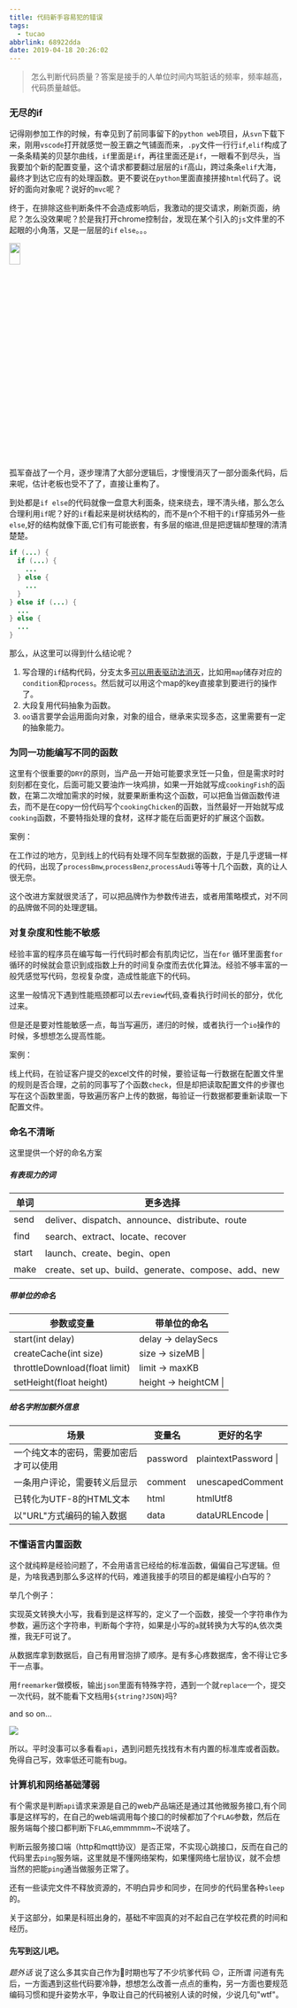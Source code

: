 ```yaml
---
title: 代码新手容易犯的错误
tags:
  - tucao
abbrlink: 68922dda
date: 2019-04-18 20:26:02
---
```




> 怎么判断代码质量？答案是接手的人单位时间内骂脏话的频率，频率越高，代码质量越低。


### 无尽的if

 记得刚参加工作的时候，有幸见到了前同事留下的`python web`项目，从`svn`下载下来，刚用`vscode`打开就感觉一股王霸之气铺面而来，`.py`文件一行行`if`,`elif`构成了一条条精美的贝瑟尔曲线，`if`里面是`if`，再往里面还是`if`，一眼看不到尽头，当我要加个新的配置变量，这个请求都要翻过层层的`if`高山，跨过条条`elif`大海，最终才到达它应有的处理函数。更不要说在`python`里面直接拼接`html`代码了。说好的面向对象呢？说好的`mvc`呢？

终于，在排除这些判断条件不会造成影响后，我激动的提交请求，刷新页面，纳尼？怎么没效果呢？於是我打开chrome控制台，发现在某个引入的`js`文件里的不起眼的小角落，又是一层层的`if` `else`。。。

<img src="https://wxt.sinaimg.cn/mw1024/bca3c023gy1g2728tm7b2j20k00jyglx.jpg?tags=%5B%5D" width="20%" height="10%">

孤军奋战了一个月，逐步理清了大部分逻辑后，才慢慢消灭了一部分面条代码，后来呢，估计老板也受不了了，直接让重构了。

到处都是`if else`的代码就像一盘意大利面条，绕来绕去，理不清头绪，那么怎么合理利用`if`呢？好的`if`看起来是树状结构的，而不是n个不相干的`if`穿插另外一些`else`,好的结构就像下面,它们有可能嵌套，有多层的缩进,但是把逻辑却整理的清清楚楚。

```java
if (...) {
  if (...) {
    ...
  } else {
    ...
  }
} else if (...) {
  ...
} else {
  ...
}
```




那么，从这里可以得到什么结论呢？

1. 写合理的`if`结构代码，分支太多[可以用表驱动法消灭](https://baike.baidu.com/item/%E8%A1%A8%E9%A9%B1%E5%8A%A8%E6%B3%95/15768054?fr=aladdin)，比如用`map`储存对应的`condition`和`process`。然后就可以用这个map的key直接拿到要进行的操作了。
2. 大段复用代码抽象为函数。
3. `oo`语言要学会运用面向对象，对象的组合，继承来实现多态，这里需要有一定的抽象能力。

### 为同一功能编写不同的函数

这里有个很重要的`DRY`的原则，当产品一开始可能要求烹饪一只鱼，但是需求时时刻刻都在变化，后面可能又要油炸一块鸡排，如果一开始就写成`cookingFish`的函数，在第二次增加需求的时候，就要果断重构这个函数，可以把鱼当做函数传进去，而不是在copy一份代码写个`cookingChicken`的函数，当然最好一开始就写成`cooking`函数，不要特指处理的食材，这样才能在后面更好的扩展这个函数。

案例：

在工作过的地方，见到线上的代码有处理不同车型数据的函数，于是几乎逻辑一样的代码，出现了`processBmw`,`processBenz`,`processAudi`等等十几个函数，真的让人很无奈。

这个改进方案就很灵活了，可以把品牌作为参数传进去，或者用策略模式，对不同的品牌做不同的处理逻辑。



### 对复杂度和性能不敏感

经验丰富的程序员在编写每一行代码时都会有肌肉记忆，当在`for` 循环里面套`for`循环的时候就会意识到成指数上升的时间复杂度而去优化算法。经验不够丰富的一般凭感觉写代码，忽视复杂度，造成性能底下的代码。

这里一般情况下遇到性能瓶颈都可以去`review`代码,查看执行时间长的部分，优化过来。

但是还是要对性能敏感一点，每当写遍历，递归的时候，或者执行一个`io`操作的时候，多想想怎么提高性能。

案例：

线上代码，在验证客户提交的excel文件的时候，要验证每一行数据在配置文件里的规则是否合理，之前的同事写了个函数`check`，但是却把读取配置文件的步骤也写在这个函数里面，导致遍历客户上传的数据，每验证一行数据都要重新读取一下配置文件。

### 命名不清晰

这里提供一个好的命名方案

##### 有表现力的词

| 单词  | 更多选择                                           |
| ----- | -------------------------------------------------- |
| send  | deliver、dispatch、announce、distribute、route     |
| find  | search、extract、locate、recover                   |
| start | launch、create、begin、open                        |
| make  | create、set up、build、generate、compose、add、new |

##### 带单位的命名

| 参数或变量                    | 带单位的命名          |
| ----------------------------- | --------------------- |
| start(int delay)              | delay -> delaySecs    |
| createCache(int size)         | size -> sizeMB \|     |
| throttleDownload(float limit) | limit -> maxKB        |
| setHeight(float height)       | height -> heightCM \| |

##### 给名字附加额外信息

| 场景                                   | 变量名   | 更好的名字           |
| -------------------------------------- | -------- | -------------------- |
| 一个纯文本的密码，需要加密后才可以使用 | password | plaintextPassword \| |
| 一条用户评论，需要转义后显示           | comment  | unescapedComment     |
| 已转化为UTF-8的HTML文本                | html     | htmlUtf8             |
| 以"URL"方式编码的输入数据              | data     | dataURLEncode \|     |

### 不懂语言内置函数

这个就纯粹是经验问题了，不会用语言已经给的标准函数，偏偏自己写逻辑。但是，为啥我遇到那么多这样的代码，难道我接手的项目的都是编程小白写的？

举几个例子：

实现英文转换大小写，我看到是这样写的，定义了一个函数，接受一个字符串作为参数，遍历这个字符串，判断每个字符，如果是小写的`a`就转换为大写的`A`,依次类推，我无F可说了。

从数据库拿到数据后，自己有用冒泡排了顺序。是有多心疼数据库，舍不得让它多干一点事。

用`freemarker`做模板，输出`json`里面有特殊字符，遇到一个就`replace`一个，提交一次代码，就不能看下文档用`${string?JSON}`吗?

and so on...

![](https://wx1.sinaimg.cn/mw1024/bca3c023gy1g272av1q13j207905d749.jpg)



所以。平时没事可以多看看`api`，遇到问题先找找有木有内置的标准库或者函数。免得自己写，效率低还可能有bug。

### 计算机和网络基础薄弱

有个需求是判断`api`请求来源是自己的web产品端还是通过其他微服务接口,有个同事是这样写的，在自己的web端调用每个接口的时候都加了个`FLAG`参数，然后在服务端每个接口都判断下`FLAG`,emmmmm~不说啥了。

判断云服务接口端（http和mqtt协议）是否正常，不实现心跳接口，反而在自己的代码里去`ping`服务端，这里就是不懂网络架构，如果懂网络七层协议，就不会想当然的把能`ping`通当做服务正常了。

还有一些读完文件不释放资源的，不明白异步和同步，在同步的代码里各种`sleep`的。



关于这部分，如果是科班出身的，基础不牢固真的对不起自己在学校花费的时间和经历。

#### 先写到这儿吧。

*题外话*
说了这么多其实自己作为:chicken:时期也写了不少坑爹代码 :wink:，正所谓 问道有先后，一方面遇到这些代码要冷静，想想怎么改善一点点的重构，另一方面也要规范编码习惯和提升姿势水平，争取让自己的代码被别人读的时候，少说几句"wtf"。
















